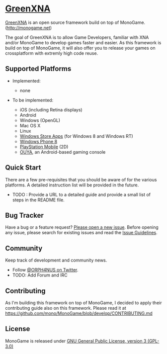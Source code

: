 # [GreenXNA](http://greenxna.glendc.com/) <a href='http://greenxna.glendc.com/' target='_blank'>

[GreenXNA](http://greenxna.glendc.com/) is an open source framework build on top of MonoGame.(http://monogame.net)

The goal of GreenXNA is to allow Game Developers, familiar with XNA and/or MonoGame to develop games faster and easier. As this framework is build on top of MonoGame, it will also offer you to release your games on crossplatform with extremly high code reuse.

## Supported Platforms

* Implemented:

	+ none

* To be implemented:

	+ iOS (including Retina displays)
	+ Android
	+ Windows (OpenGL)
	+ Mac OS X
	+ Linux
	+ [Windows Store Apps](http://dev.windows.com) (for Windows 8 and Windows RT)
	+ [Windows Phone 8](http://dev.windowsphone.com)
	+ [PlayStation Mobile](https://psm.playstation.net/portal/en/index.html) (2D)
	+ [OUYA](http://ouya.tv), an Android-based gaming console

## Quick Start

There are a few pre-requisites that you should be aware of for the various platforms. A detailed instruction list will be provided in the future.

* TODO : Provide a URL to a detailed guide and provide a small list of steps in the README file.

## Bug Tracker

Have a bug or a feature request? [Please open a new issue](https://github.com/GlenDC/GreenXNA/issues). Before opening any issue, please search for existing issues and read the [Issue Guidelines](https://github.com/necolas/issue-guidelines).

## Community

Keep track of development and community news.

* Follow [@ORPH4NUS on Twitter](https://twitter.com/ORPH4NUS).
* TODO: Add Forum and IRC

## Contributing

As I'm building this framework on top of MonoGame, I decided to apply their contributing guide also on this framework. Please read it at https://github.com/mono/MonoGame/blob/develop/CONTRIBUTING.md

## License

MonoGame is released under [GNU General Public License, version 3 (GPL-3.0)](url)